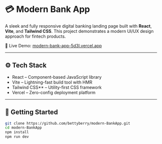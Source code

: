 # 💳 Modern Bank App

A sleek and fully responsive digital banking landing page built with **React**, **Vite**, and **Tailwind CSS**. This project demonstrates a modern UI/UX design approach for fintech products.

🔗 Live Demo: [modern-bank-app-5d3l.vercel.app](https://modern-bank-app-5d3l.vercel.app/)

---

## ⚙️ Tech Stack

- React – Component-based JavaScript library
- Vite – Lightning-fast build tool with HMR
- Tailwind CSS** – Utility-first CSS framework
- Vercel – Zero-config deployment platform

---

## 🚀 Getting Started

```bash
git clone https://github.com/bettyberry/modern-BankApp.git
cd modern-BankApp
npm install
npm run dev
